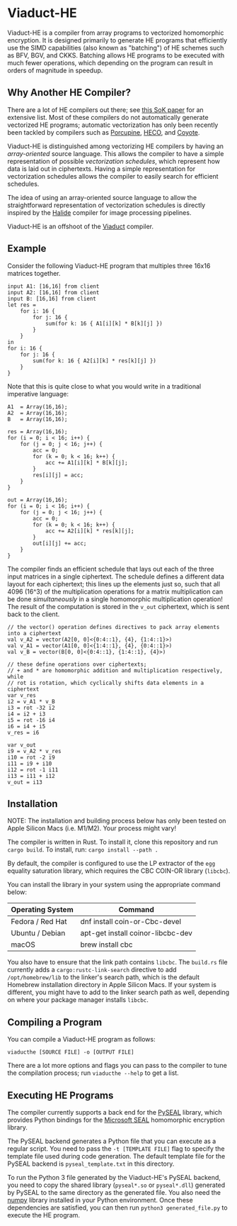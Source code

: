 # Viaduct-HE

Viaduct-HE is a compiler from array programs to vectorized homomorphic encryption.
It is designed primarily to generate HE programs that efficiently use the
SIMD capabilities (also known as "batching") of HE schemes such as BFV, BGV, and
CKKS. Batching allows HE programs to be executed with much fewer operations,
which depending on the program can result in orders of magnitude in speedup.

## Why Another HE Compiler?

There are a lot of HE compilers out there; see
[this SoK paper](https://arxiv.org/pdf/2101.07078.pdf) for an extensive list.
Most of these compilers do not automatically generate vectorized HE programs;
automatic vectorization has only been recently been tackled by compilers
such as
[Porcupine](https://dl.acm.org/doi/abs/10.1145/3453483.3454050),
[HECO](https://arxiv.org/pdf/2202.01649.pdf),
and [Coyote](https://dl.acm.org/doi/10.1145/3582016.3582057).

Viaduct-HE is distinguished among vectorizing HE compilers by having an
*array-oriented* source language. This allows the compiler to have a simple
representation of possible *vectorization schedules*, which represent how
data is laid out in ciphertexts. Having a simple representation for
vectorization schedules allows the compiler to easily search for efficient
schedules.

The idea of using an array-oriented source language to allow the straightforward
representation of vectorization schedules is directly inspired by the
[Halide](https://halide-lang.org/) compiler for image processing pipelines.

Viaduct-HE is an offshoot of the [Viaduct](github.com/apl-cornell/viaduct) compiler.

## Example

Consider the following Viaduct-HE program that multiples three 16x16 matrices
together.

```
input A1: [16,16] from client
input A2: [16,16] from client
input B: [16,16] from client
let res =
    for i: 16 {
        for j: 16 {
            sum(for k: 16 { A1[i][k] * B[k][j] })
        }
    }
in
for i: 16 {
    for j: 16 {
        sum(for k: 16 { A2[i][k] * res[k][j] })
    }
}
```

Note that this is quite close to what you would write in a traditional
imperative language:

```
A1  = Array(16,16);
A2  = Array(16,16);
B   = Array(16,16);

res = Array(16,16);
for (i = 0; i < 16; i++) {
    for (j = 0; j < 16; j++) {
        acc = 0;
        for (k = 0; k < 16; k++) {
            acc += A1[i][k] * B[k][j];
        }
        res[i][j] = acc;
    }
}

out = Array(16,16);
for (i = 0; i < 16; i++) {
    for (j = 0; j < 16; j++) {
        acc = 0;
        for (k = 0; k < 16; k++) {
            acc += A2[i][k] * res[k][j];
        }
        out[i][j] += acc;
    }
}
```

The compiler finds an efficient schedule that lays out each of the three input
matrices in a single ciphertext. The schedule defines a different
data layout for each ciphertext; this lines up the elements just so, such that
all 4096 (16^3) of the multiplication operations for a matrix multiplication can
be done *simultaneously* in a single homomorphic multiplication operation! 
The result of the computation is stored in the `v_out` ciphertext, which is
sent back to the client.

```
// the vector() operation defines directives to pack array elements into a ciphertext
val v_A2 = vector(A2[0, 0]<{0:4::1}, {4}, {1:4::1}>)
val v_A1 = vector(A1[0, 0]<{1:4::1}, {4}, {0:4::1}>)
val v_B = vector(B[0, 0]<{0:4::1}, {1:4::1}, {4}>)

// these define operations over ciphertexts;
// + and * are homomorphic addition and multiplication respectively, while
// rot is rotation, which cyclically shifts data elements in a ciphertext
var v_res
i2 = v_A1 * v_B
i3 = rot -32 i2
i4 = i2 + i3
i5 = rot -16 i4
i6 = i4 + i5
v_res = i6

var v_out
i9 = v_A2 * v_res
i10 = rot -2 i9
i11 = i9 + i10
i12 = rot -1 i11
i13 = i11 + i12
v_out = i13
```

## Installation

NOTE: The installation and building process below has only been tested on
Apple Silicon Macs (i.e. M1/M2). Your process might vary!

The compiler is written in Rust. To install it, clone this repository and
run `cargo build`. To install, run: `cargo install --path .`

By default, the compiler is configured to use the LP extractor of the
`egg` equality saturation library, which requires the CBC COIN-OR library
(`libcbc`).

You can install the library in your system using the appropriate command below:

| Operating System  | Command |
|-------------------|---------|
| Fedora / Red Hat	| dnf install coin-or-Cbc-devel |
| Ubuntu / Debian   | apt-get install coinor-libcbc-dev |
| macOS	            | brew install cbc |

You also have to ensure that the link path contains `libcbc`.
The `build.rs` file currently adds a `cargo:rustc-link-search` directive 
to add `/opt/homebrew/lib` to the linker's search path, which is the default
Homebrew installation directory in Apple Silicon Macs. If your system is
different, you might have to add to the linker search path as well, depending on
where your package manager installs `libcbc`.

## Compiling a Program

You can compile a Viaduct-HE program as follows:

```
viaducthe [SOURCE FILE] -o [OUTPUT FILE]
```

There are a lot more options and flags you can pass to the compiler to tune
the compilation process; run `viaducthe --help` to get a list.

## Executing HE Programs

The compiler currently supports a back end for the
[PySEAL](https://github.com/Lab41/PySEAL) library, which provides Python
bindings for the [Microsoft SEAL](https://github.com/microsoft/SEAL)
homomorphic encryption library.

The PySEAL backend generates a Python file that you can execute as a regular
script. You need to pass the `-t [TEMPLATE FILE]` flag to specify the template
file used during code generation. The default template file for the PySEAL
backend is `pyseal_template.txt` in this directory.

To run the Python 3 file generated by the Viaduct-HE's PySEAL backend,
you need to copy the shared library (`pyseal*.so` or `pyseal*.dll`) generated
by PySEAL to the same directory as the generated file. You also need the
[numpy](https://numpy.org/) library installed in your Python environment.
Once these dependencies are satisfied, you can then run
`python3 generated_file.py` to execute the HE program.
